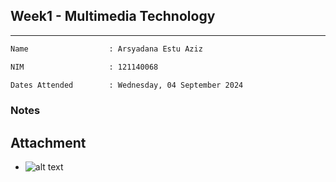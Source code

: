 ## Week1 - Multimedia Technology

---

```diff
Name                  : Arsyadana Estu Aziz

NIM                   : 121140068

Dates Attended        : Wednesday, 04 September 2024

```

### Notes

## Attachment

- ![alt text](image.png)
